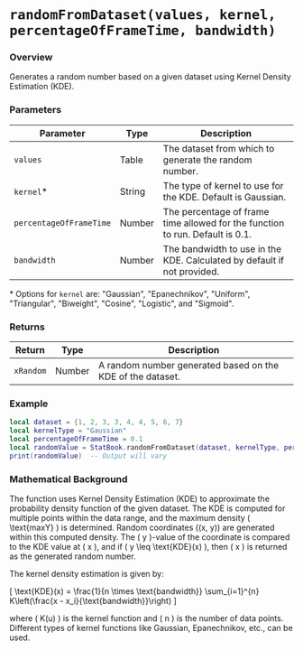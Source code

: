 # `randomFromDataset(values, kernel, percentageOfFrameTime, bandwidth)`

### Overview

Generates a random number based on a given dataset using Kernel Density Estimation (KDE).

### Parameters

| Parameter              | Type      | Description                                                                               |
|------------------------|-----------|-------------------------------------------------------------------------------------------|
| `values`               | Table     | The dataset from which to generate the random number.                                      |
| `kernel`\*               | String    | The type of kernel to use for the KDE. Default is Gaussian.                                |
| `percentageOfFrameTime`| Number    | The percentage of frame time allowed for the function to run. Default is 0.1.              |
| `bandwidth`            | Number    | The bandwidth to use in the KDE. Calculated by default if not provided.                    |

\* Options for `kernel` are: "Gaussian", "Epanechnikov", "Uniform", "Triangular", "Biweight", "Cosine", "Logistic", and "Sigmoid".

### Returns

| Return                 | Type      | Description                                                                               |
|------------------------|-----------|-------------------------------------------------------------------------------------------|
| `xRandom`              | Number    | A random number generated based on the KDE of the dataset.                                 |

### Example

```lua
local dataset = {1, 2, 3, 3, 4, 4, 5, 6, 7}
local kernelType = "Gaussian"
local percentageOfFrameTime = 0.1
local randomValue = StatBook.randomFromDataset(dataset, kernelType, percentageOfFrameTime)
print(randomValue)  -- Output will vary
```

### Mathematical Background

The function uses Kernel Density Estimation (KDE) to approximate the probability density function of the given dataset. The KDE is computed for multiple points within the data range, and the maximum density \( \text{maxY} \) is determined. Random coordinates \((x, y)\) are generated within this computed density. The \( y \)-value of the coordinate is compared to the KDE value at \( x \), and if \( y \leq \text{KDE}(x) \), then \( x \) is returned as the generated random number.

The kernel density estimation is given by:

\[
\text{KDE}(x) = \frac{1}{n \times \text{bandwidth}} \sum_{i=1}^{n} K\left(\frac{x - x_i}{\text{bandwidth}}\right)
\]

where \( K(u) \) is the kernel function and \( n \) is the number of data points. Different types of kernel functions like Gaussian, Epanechnikov, etc., can be used.









